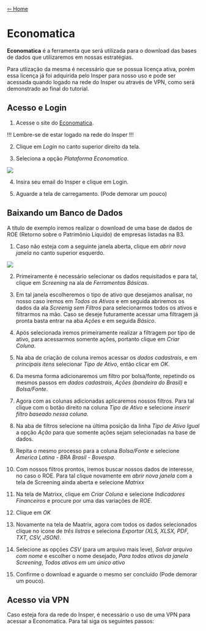 <a href="/site/home">⇦ Home</a>

Economatica
======

**Economatica** é a ferramenta que será utilizada para o download das bases de dados que utilizaremos em nossas estratégias.

Para utlização da mesma é necessário que se possua licença ativa, porém essa licença já foi adquirida pelo Insper para nosso uso e pode ser acessada quando logado na rede do Insper ou através de VPN, como será demonstrado ao final do tutorial.

Acesso e Login
------

1. Acesse o site do [Economatica](https://www.economatica.com/).

!!!
Lembre-se de estar logado na rede do Insper
!!!

2. Clique em *Login* no canto superior direito da tela.

3. Seleciona a opção *Plataforma Economatica*.

![](economatica1.png)

4. Insira seu email do Insper e clique em Login.

5. Aguarde a tela de carregamento. (Pode demorar um pouco)

Baixando um Banco de Dados
------

A título de exemplo iremos realizar o download de uma base de dados de ROE (Retorno sobre o Patrimônio Líquido) de empresas listadas na B3.

1. Caso não esteja com a seguinte janela aberta, clique em *abrir nova janela* no canto superior esquerdo.

![](economatica0.png)

2. Primeiramente é necessário selecionar os dados requisitados e para tal, clique em *Screening* na ala de *Ferramentas Básicas*.

3. Em tal janela escolheremos o tipo de ativo que desejamos analisar, no nosso caso iremos em *Todos os Ativos* e em seguida abriremos os dados da ala *Screenig sem Filtros* para selecionarmos todos os ativos e filtrarmos na mão. Caso se deseje futuramente acessar uma filtragem já pronta basta entrar na aba *Ações* e em seguida *Básico*.

4. Após selecionada iremos primeiramente realizar a filtragem por tipo de ativo, para acessarmos somente ações, portanto clique em *Criar Coluna*.

5. Na aba de criação de coluna iremos acessar os *dados cadastrais*, e em *principais itens* selecionar *Tipo de Ativo*, então clicar em *OK*.

6. Da mesma forma adicionaremos um filtro por bolsa/fonte, repetindo os mesmos passos em *dados cadastrais*, *Ações (bandeira do Brasil)* e *Bolsa/Fonte*. 

7. Agora com as colunas adicionadas aplicaremos nossos filtros. Para tal clique com o botão direito na coluna *Tipo de Ativo* e selecione *inserir filtro baseado nessa coluna*.

8. Na aba de filtros selecione na última posição da linha *Tipo de Ativo Igual* a opção *Ação* para que somente ações sejam selecionadas na base de dados.

9. Repita o mesmo processo para a coluna *Bolsa/Fonte* e selecione *America Latina - BRA Brasil - Bovespa*.

10. Com nossos filtros prontos, iremos buscar nossos dados de interesse, no caso o ROE. Para tal clique novamente em *abrir nova janela* com a tela de Screening ainda aberta e selecione *Matrixx*

11. Na tela de Matrixx, clique em *Criar Coluna* e selecione *Indicadores Financeiros* e procure por uma das variações de *ROE*.

12. Clique em *OK* 

13. Novamente na tela de Maatrix, agora com todos os dados selecionados clique no icone de *três listras* e seleciona *Exportar (XLS, XLSX, PDF, TXT, CSV, JSON)*.

14. Selecione as opções *CSV* (para um arquivo mais leve), *Salvar arquivo com nome* e escolher o nome desejado, *Para todos ativos da janela Screening*, *Todos ativos em um único ativo*

15. Confirme o download e aguarde o mesmo ser concluído (Pode demorar um pouco).

Acesso via VPN
------

Caso esteja fora da rede do Insper, é necessário o uso de uma VPN para acessar a Economatica. Para tal siga os seguintes passos:

